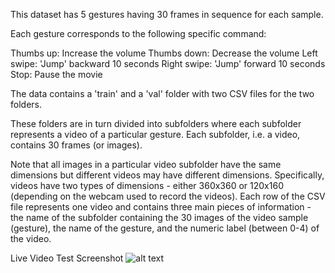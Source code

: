 This dataset has 5 gestures having 30 frames in sequence for each sample.

Each gesture corresponds to the following specific command:

Thumbs up: Increase the volume
Thumbs down: Decrease the volume
Left swipe: 'Jump' backward 10 seconds
Right swipe: 'Jump' forward 10 seconds
Stop: Pause the movie

The data contains a 'train' and a 'val' folder with two CSV files for the two folders. 

These folders are in turn divided into subfolders where each subfolder represents a video of a particular gesture. Each subfolder, i.e. a video, contains 30 frames (or images). 

Note that all images in a particular video subfolder have the same dimensions but different videos may have different dimensions. Specifically, videos have two types of dimensions - either 360x360 or 120x160 (depending on the webcam used to record the videos).
Each row of the CSV file represents one video and contains three main pieces of information - the name of the subfolder containing the 30 images of the video sample (gesture), the name of the gesture, and the numeric label (between 0-4) of the video.

Live Video Test Screenshot
![alt text](<Screenshot 2024-06-07 at 1.08.03 PM.png>)